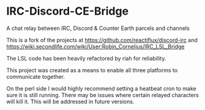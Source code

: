 # IRC-Discord-CE-Bridge
A chat relay between IRC, Discord &amp; Counter Earth parcels and channels

This is a fork of the projects at 
  https://github.com/reactiflux/discord-irc
  and
  https://wiki.secondlife.com/wiki/User:Robin_Cornelius/IRC_LSL_Bridge

The LSL code has been heavily refactored by riah for reliability.

This project was created as a means to enable all three platforms to communicate together.

On the perl side I would highly recommend setting a heatbeat cron to make sure it is still running. There may be issues where certain relayed characters will kill it. This will be addressed in future versions.


